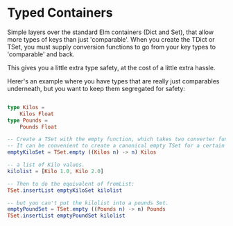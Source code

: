 # Typed Containers

Simple layers over the standard Elm containers (Dict and Set), that allow 
more types of keys than just 'comparable'.  When you create the TDict or 
TSet, you must supply conversion functions to go from your key types to 
'comparable' and back.

This gives you a little extra type safety, at the cost of a little extra 
hassle.

Herer's an example where you have types that are really just comparables 
underneath, but you want to keep them segregated for safety:

```elm

type Kilos =
    Kilos Float
type Pounds =
    Pounds Float

-- Create a TSet with the empty function, which takes two converter functions as arguments.
-- It can be convenient to create a canonical empty TSet for a certain type:
emptyKiloSet = TSet.empty ((Kilos n) -> n) Kilos

-- a list of Kilo values.
kilolist = [Kilo 1.0, Kilo 2.0]

-- Then to do the equivalent of fromList:
TSet.insertList emptyKiloSet kilolist

-- but you can't put the kilolist into a pounds Set. 
emptyPoundSet = TSet.empty ((Pounds n) -> n) Pounds
TSet.insertList emptyPoundSet kilolist

```
